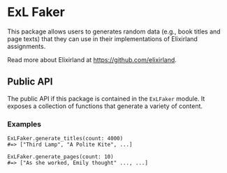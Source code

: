 # ExL Faker
This package allows users to generates random data (e.g., book titles and page texts) that they can use in their implementations of Elixirland assignments.

Read more about Elixirland at https://github.com/elixirland.

## Public API
The public API if this package is contained in the `ExLFaker` module. It exposes a collection of functions that generate a variety of content.

### Examples

```
ExLFaker.generate_titles(count: 4000)
#=> ["Third Lamp", "A Polite Kite", ...]

ExLFaker.generate_pages(count: 10)
#=> ["As she worked, Emily thought" ..., ...]
```
